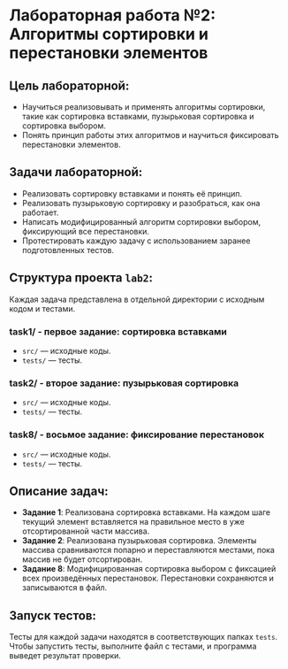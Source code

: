 # Лабораторная работа №2: Алгоритмы сортировки и перестановки элементов

## Цель лабораторной:
- Научиться реализовывать и применять алгоритмы сортировки, такие как сортировка вставками, пузырьковая сортировка и сортировка выбором.
- Понять принцип работы этих алгоритмов и научиться фиксировать перестановки элементов.

## Задачи лабораторной:
- Реализовать сортировку вставками и понять её принцип.
- Реализовать пузырьковую сортировку и разобраться, как она работает.
- Написать модифицированный алгоритм сортировки выбором, фиксирующий все перестановки.
- Протестировать каждую задачу с использованием заранее подготовленных тестов.

## Структура проекта `lab2`:
Каждая задача представлена в отдельной директории с исходным кодом и тестами.

### task1/ - первое задание: сортировка вставками
- `src/` — исходные коды.
- `tests/` — тесты.

### task2/ - второе задание: пузырьковая сортировка
- `src/` — исходные коды.
- `tests/` — тесты.

### task8/ - восьмое задание: фиксирование перестановок
- `src/` — исходные коды.
- `tests/` — тесты.

## Описание задач:
- **Задание 1**: Реализована сортировка вставками. На каждом шаге текущий элемент вставляется на правильное место в уже отсортированной части массива.
- **Задание 2**: Реализована пузырьковая сортировка. Элементы массива сравниваются попарно и переставляются местами, пока массив не будет отсортирован.
- **Задание 8**: Модифицированная сортировка выбором с фиксацией всех произведённых перестановок. Перестановки сохраняются и записываются в файл.

## Запуск тестов:
Тесты для каждой задачи находятся в соответствующих папках `tests`. Чтобы запустить тесты, выполните файл с тестами, и программа выведет результат проверки.
